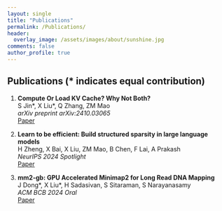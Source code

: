 ```yaml
---
layout: single
title: "Publications"
permalink: /Publications/
header:
  overlay_image: /assets/images/about/sunshine.jpg
comments: false
author_profile: true
---
```


## Publications (* indicates equal contribution)

1. **Compute Or Load KV Cache? Why Not Both?**  
   S Jin*, X Liu*, Q Zhang, ZM Mao  
   *arXiv preprint arXiv:2410.03065*  
   [Paper](https://arxiv.org/abs/2410.03065)

2. **Learn to be efficient: Build structured sparsity in large language models**  
   H Zheng, X Bai, X Liu, ZM Mao, B Chen, F Lai, A Prakash  
   *NeurIPS 2024 Spotlight*  
   [Paper](https://arxiv.org/abs/2402.06126)

3. **mm2-gb: GPU Accelerated Minimap2 for Long Read DNA Mapping**  
   J Dong*, X Liu*, H Sadasivan, S Sitaraman, S Narayanasamy  
   *ACM BCB 2024 Oral*  
   [Paper](https://www.biorxiv.org/content/10.1101/2024.03.23.586366v2.abstract)
